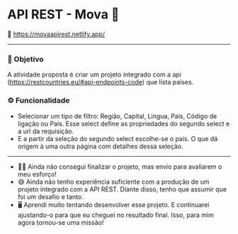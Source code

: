 # API REST - Mova  🎌
🔗 https://movaapirest.netlify.app/
__________________________________________

### 🎯 Objetivo
A atividade proposta é criar um projeto integrado com a api (https://restcountries.eu/#api-endpoints-code) que lista países.

### ⚙️ Funcionalidade
- Selecionar um tipo de filtro: Região, Capital, Lingua, País, Código de ligação ou País. Esse select define as propriedades do segundo select e a url da requisição. 
- E a partir da seleção do segundo select escolhe-se o país. O que dá origem à uma outra página com detalhes dessa seleção.

----------------------------------------------------------------------------------------------------------------------
- 👩‍💻  Ainda não consegui finalizar o projeto, mas envio para avaliarem o meu esforço!  
- 😅  Ainda não tenho experiência suficiente com a produção de um projeto integrado com a API REST. Diante disso, tenho que assumir que foi um desafio e tanto. 
- 🖥️  Aprendi muito tentando desenvolver esse projeto. E continuarei ajustando-o para que eu cheguei no resultado final. Isso, para mim agora tornou-se uma missão! 
